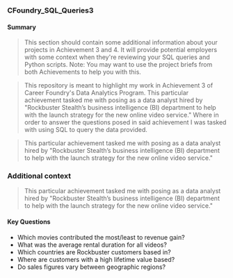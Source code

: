### CFoundry_SQL_Queries3
#### Summary
> This section should contain some additional information about your projects in Achievement 3 and 4. It will provide
potential employers with some context when they're reviewing your SQL queries and Python scripts.
> Note: You may want to use the project briefs from both Achievements to help you with this.

> This repository is meant to highlight my work in Achievement 3 of Career Foundry's Data Analytics Program. This particular achievement tasked me with posing as a data analyst hired by "Rockbuster Stealth’s business intelligence (BI)
department to help with the launch strategy for the new online video service."  Where in order to answer the questions posed in said achievement I was tasked with using SQL to query the data provided. 

> This particular achievement tasked me with posing as a data analyst hired by "Rockbuster Stealth’s business intelligence (BI)
department to help with the launch strategy for the new online video service." 

### Additional context
> This particular achievement tasked me with posing as a data analyst hired by "Rockbuster Stealth’s business intelligence (BI)
department to help with the launch strategy for the new online video service." 

#### Key Questions
- Which movies contributed the most/least to revenue gain?
- What was the average rental duration for all videos?
- Which countries are Rockbuster customers based in?
- Where are customers with a high lifetime value based?
- Do sales figures vary between geographic regions?
